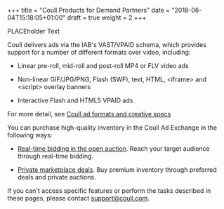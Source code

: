 +++
title = "Coull Products for Demand Partners"
date = "2018-06-04T15:18:05+01:00"
draft = true
weight = 2
+++

PLACEholder Text

Coull delivers ads via the IAB's VAST/VPAID schema, which provides support for a number of different formats over video, including:

-   Linear pre-roll, mid-roll and post-roll MP4 or FLV video ads

-   Non-linear GIF/JPG/PNG, Flash (SWF), text, HTML, \<iframe\> and \<script\> overlay banners

-   Interactive Flash and HTML5 VPAID ads

For more detail, see [Coull ad formats and creative specs](addlinkere.com)

You can purchase high-quality inventory in the Coull Ad Exchange in the following ways:

-   [Real-time bidding in the open auction](addlinkere.com). Reach your target audience through real-time bidding.

-   [Private marketplace deals](addlinkere.com). Buy premium inventory through preferred deals and private auctions.

If you can't access specific features or perform the tasks described in these pages, please contact [support@coull.com](mailto:support@coull.com).
